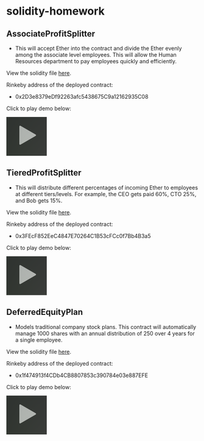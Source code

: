 # solidity-homework

## AssociateProfitSplitter 

 - This will accept Ether into the contract and divide the Ether evenly among the associate level employees. This will allow the Human Resources department to pay employees quickly and efficiently.

View the solidity file [here](Contracts/AssociateProfitSplitter.sol).

Rinkeby address of the deployed contract:

- 0x2D3e8379eDf92263afc5438675C9a12162935C08

Click to play demo below:  

<a href="https://drive.google.com/file/d/1TrSI0IKgbdXjazkB23jdZkEfldAybxgw/view" title="Link Title"><img src="images/play.png" alt="Alternate Text" /></a>



## TieredProfitSplitter 

- This will distribute different percentages of incoming Ether to employees at different tiers/levels. For example, the CEO gets paid 60%, CTO 25%, and Bob gets 15%.

View the solidity file [here](Contracts/TieredProfitSplitter.sol).

Rinkeby address of the deployed contract:

- 0x3FEcF852EeC4847E70264C1B53cFCc0f7Bb4B3a5

Click to play demo below:  

<a href="https://drive.google.com/file/d/1bfKG4BsXGHTzGNBnSZzAz5hZlcJYPuC-/view" title="Link Title"><img src="images/play.png" alt="Alternate Text" /></a>


## DeferredEquityPlan 

- Models traditional company stock plans. This contract will automatically manage 1000 shares with an annual distribution of 250 over 4 years for a single employee.

View the solidity file [here](Contracts/DeferredEquityPlan.sol).

Rinkeby address of the deployed contract:

- 0x1f474913f4CDb4CB8807853c390784e03e887EFE

Click to play demo below:  

<a href="https://drive.google.com/file/d/1Xyjm1zgHGPOcGQttbegSqXqpc-10FF-A/view" title="Link Title"><img src="images/play.png" alt="Alternate Text" /></a>